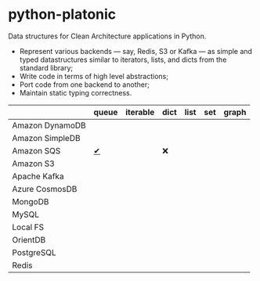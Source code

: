 # python-platonic

Data structures for Clean Architecture applications in Python.

* Represent various backends — say, Redis, S3 or Kafka — as simple and typed datastructures similar to iterators, lists, and dicts from the standard library;
* Write code in terms of high level abstractions;
* Port code from one backend to another;
* Maintain static typing correctness.


|                 | queue             | iterable | dict | list | set | graph |
| ---             | ---               | ---      | ---  | ---  | --- | ---   |
| Amazon DynamoDB |                   |          |      |      |     |      |
| Amazon SimpleDB |                   |          |      |      |     |      |
| Amazon SQS      | [✔](sqs/queue.md) |          | ❌    |      |     |      |
| Amazon S3       |                   |          |      |      |     |      |
| Apache Kafka    |                   |          |      |      |     |      |
| Azure CosmosDB  |                   |          |      |      |     |      |
| MongoDB         |                   |          |      |      |     |      |
| MySQL           |                   |          |      |      |     |      |
| Local FS        |                   |          |      |      |     |      |
| OrientDB        |                   |          |      |      |     |      |
| PostgreSQL      |                   |          |      |      |     |      |
| Redis           |                   |          |      |      |     |      |
